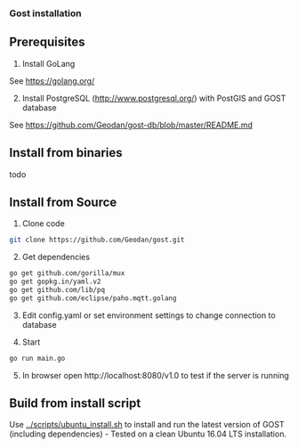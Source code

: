
### Gost installation 

## Prerequisites

1) Install GoLang

See https://golang.org/

2) Install PostgreSQL (http://www.postgresql.org/) with PostGIS and GOST database

See https://github.com/Geodan/gost-db/blob/master/README.md

## Install from binaries

todo

## Install from Source

1) Clone code
```sh
git clone https://github.com/Geodan/gost.git
```
2) Get dependencies

```sh
go get github.com/gorilla/mux
go get gopkg.in/yaml.v2
go get github.com/lib/pq
go get github.com/eclipse/paho.mqtt.golang
```

3) Edit config.yaml or set environment settings to change connection to database<br />

4) Start

```sh
go run main.go
```

5) In browser open http://localhost:8080/v1.0 to test if the server is running

## Build from install script

Use  [../scripts/ubuntu_install.sh](../scripts/ubuntu_install.sh) to install and run the latest version of GOST (including dependencies) - Tested on a clean Ubuntu 16.04 LTS installation.
